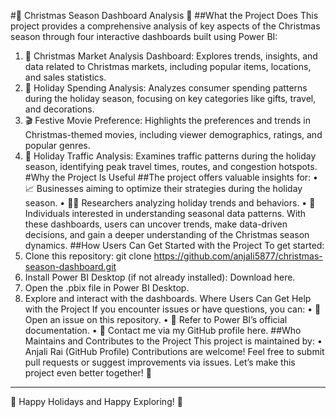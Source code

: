 #🎄 Christmas Season Dashboard Analysis 🎅
##What the Project Does
This project provides a comprehensive analysis of key aspects of the Christmas season through four interactive dashboards built using Power BI:
1.	🎁 Christmas Market Analysis Dashboard: Explores trends, insights, and data related to Christmas markets, including popular items, locations, and sales statistics.
2.	💸 Holiday Spending Analysis: Analyzes consumer spending patterns during the holiday season, focusing on key categories like gifts, travel, and decorations.
3.	🎬 Festive Movie Preference: Highlights the preferences and trends in Christmas-themed movies, including viewer demographics, ratings, and popular genres.
4.	🚗 Holiday Traffic Analysis: Examines traffic patterns during the holiday season, identifying peak travel times, routes, and congestion hotspots.
#Why the Project Is Useful
##The project offers valuable insights for:
•	📈 Businesses aiming to optimize their strategies during the holiday season.
•	🧑‍🔬 Researchers analyzing holiday trends and behaviors.
•	🎄 Individuals interested in understanding seasonal data patterns.
With these dashboards, users can uncover trends, make data-driven decisions, and gain a deeper understanding of the Christmas season dynamics.
##How Users Can Get Started with the Project
To get started:
1.	Clone this repository:
git clone https://github.com/anjali5877/christmas-season-dashboard.git
2.	Install Power BI Desktop (if not already installed): Download here.
3.	Open the .pbix file in Power BI Desktop.
4.	Explore and interact with the dashboards.
Where Users Can Get Help with the Project
If you encounter issues or have questions, you can:
•	📮 Open an issue on this repository.
•	📖 Refer to Power BI’s official documentation.
•	📧 Contact me via my GitHub profile here.
##Who Maintains and Contributes to the Project
This project is maintained by:
•	Anjali Rai (GitHub Profile)
Contributions are welcome! Feel free to submit pull requests or suggest improvements via issues. Let’s make this project even better together! 🎉
________________________________________
🎅 Happy Holidays and Happy Exploring! 🎄

